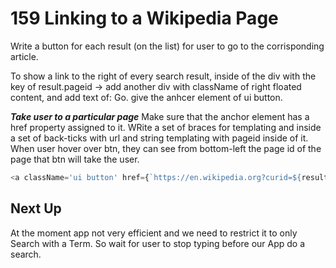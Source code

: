 # 159 Linking to a Wikipedia Page

Write a button for each result (on the list) for user to go to the corrisponding article.

To show a link to the right of every search result, inside of the div with the key of result.pageid -> add another div with className of right floated content, and add text of: Go. give the anhcer element of ui button.

**_Take user to a particular page_**
Make sure that the anchor element has a href property assigned to it. WRite a set of braces for templating and inside a set of back-ticks with url and string templating with pageid inside of it.
When user hover over btn, they can see from bottom-left the page id of the page that btn will take the user.

```js
<a className='ui button' href={`https://en.wikipedia.org?curid=${result.pageid}}>Go</a>

```

## Next Up

At the moment app not very efficient and we need to restrict it to only Search with a Term. So wait for user to stop typing before our App do a search.
